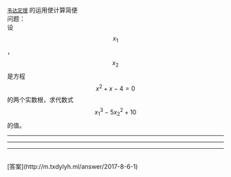 [`韦达定理`](http://m.txdylyh.ml/knowledge/2017-8-7-1)
的运用使计算简便<br>
问题：<br>
设$${x}_{1}$$，$${x}_{2}$$是方程$${x}^{2}{+}{x}{-}{4}{=}{0}$$的两个实数根，求代数式$${x}_{1}{}^{3}{-}{5}{x}_{2}{}^{2}{+}{10}$$的值。

---

---

---
<br>
[答案](http://m.txdylyh.ml/answer/2017-8-6-1)
